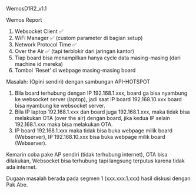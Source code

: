 WemosD1R2_v1.1

Wemos Report

1. Websocket Client ✅
2. WiFi Manager ✅ (custom parameter di bagian setup)
3. Network Protocol Time ✅
4. Over the Air ✅ (tapi terblokir dari jaringan kantor)
5. Tiap board bisa menampilkan hanya cycle data masing-masing (dari machine id mereka)
6. Tombol 'Reset' di webpage masing-masing board

Masalah:
(Opini sendiri) dengan sambungan API-HOTSPOT
1. Bila board terhubung dengan IP 192.168.1.xxx, board ga bisa nyambung ke websocket server (laptop),
jadi saat IP board 192.168.10.xxx board bisa nyambung ke websocket server.
2. Bila IP laptop 192.168.1.xxx dan board juga 192.168.1.xxx, maka tidak bisa melakukan OTA (over the air) dengan board, jika kedua IP
selain 192.168.1.xxx maka bisa melakukan OTA.
3. IP board 192.168.1.xxx maka tidak bisa buka webpage milik board (Webserver), IP 192.168.10.xxx bisa buka webpage
milik board (Webserver).

Kemarin coba pake AP sendiri (tidak terhubung internet), OTA bisa dilakukan, Websocket bisa terhubung tapi langsung terputus
karena tidak ada internet.

Dugaan masalah berada pada segmen 1 (xxx.xxx.1.xxx) hasil diskusi dengan Pak Abe.
